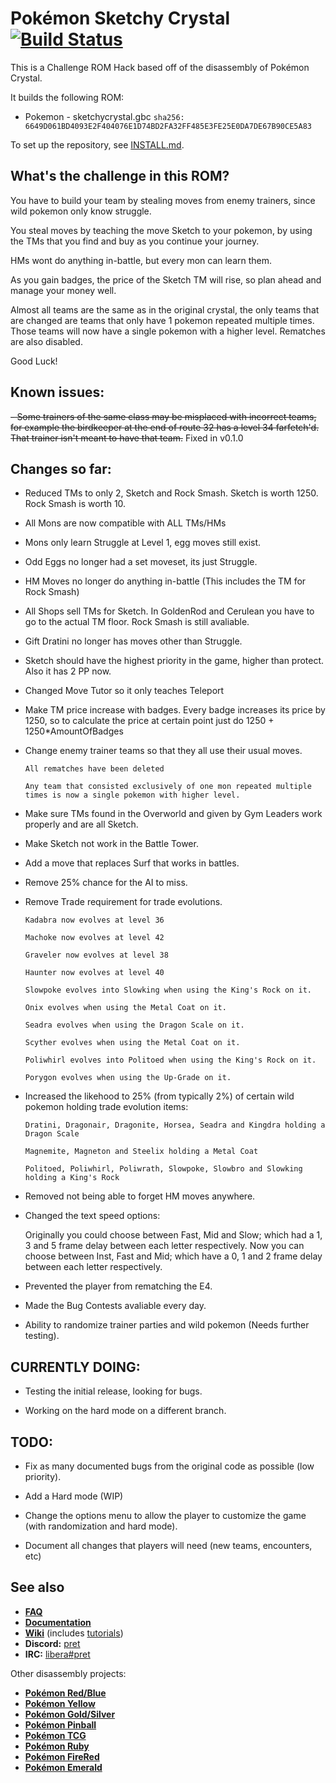 # Pokémon Sketchy Crystal [![Build Status][ci-badge]][ci]

This is a Challenge ROM Hack based off of the disassembly of Pokémon Crystal.

It builds the following ROM:

- Pokemon - sketchycrystal.gbc `sha256: 6649D061BD4093E2F404076E1D74BD2FA32FF485E3FE25E0DA7DE67B90CE5A83`

To set up the repository, see [INSTALL.md](INSTALL.md).

## What's the challenge in this ROM?

You have to build your team by stealing moves from enemy trainers, since wild pokemon
only know struggle.

You steal moves by teaching the move Sketch to your pokemon, by using the TMs that you find and buy
as you continue your journey.

HMs wont do anything in-battle, but every mon can learn them.

As you gain badges, the price of the Sketch TM will rise, so plan ahead and manage your money well.

Almost all teams are the same as in the original crystal, the only teams that are changed
are teams that only have 1 pokemon repeated multiple times. Those teams will now have a single
pokemon with a higher level. Rematches are also disabled.

Good Luck!

## Known issues:

~~- Some trainers of the same class may be misplaced with incorrect teams, for example the birdkeeper at the
end of route 32 has a level 34 farfetch'd. That trainer isn't meant to have that team.~~ Fixed in v0.1.0

## Changes so far:

- Reduced TMs to only 2, Sketch and Rock Smash. Sketch is worth 1250. Rock Smash is worth 10.

- All Mons are now compatible with ALL TMs/HMs

- Mons only learn Struggle at Level 1, egg moves still exist.

- Odd Eggs no longer had a set moveset, its just Struggle.

- HM Moves no longer do anything in-battle (This includes the TM for Rock Smash)

- All Shops sell TMs for Sketch. In GoldenRod and Cerulean you have to go to the actual TM floor. Rock Smash is still avaliable.

- Gift Dratini no longer has moves other than Struggle.

- Sketch should have the highest priority in the game, higher than protect. Also it has 2 PP now.

- Changed Move Tutor so it only teaches Teleport

- Make TM price increase with badges. Every badge increases its price by 1250, so to calculate
	the price at certain point just do 1250 + 1250*AmountOfBadges

- Change enemy trainer teams so that they all use their usual moves.

	`All rematches have been deleted`
	
	`Any team that consisted exclusively of one mon repeated multiple times is now a single pokemon with higher level.`

- Make sure TMs found in the Overworld and given by Gym Leaders work properly and are all Sketch.

- Make Sketch not work in the Battle Tower.

- Add a move that replaces Surf that works in battles.

- Remove 25% chance for the AI to miss.

- Remove Trade requirement for trade evolutions.

	`Kadabra now evolves at level 36`
	
	`Machoke now evolves at level 42`
	
	`Graveler now evolves at level 38`
	
	`Haunter now evolves at level 40`
	
	`Slowpoke evolves into Slowking when using the King's Rock on it.`
	
	`Onix evolves when using the Metal Coat on it.`
	
	`Seadra evolves when using the Dragon Scale on it.`
	
	`Scyther evolves when using the Metal Coat on it.`
	
	`Poliwhirl evolves into Politoed when using the King's Rock on it.`
	
	`Porygon evolves when using the Up-Grade on it.`
	
- Increased the likehood to 25% (from typically 2%) of certain wild pokemon holding trade evolution items:

	`Dratini, Dragonair, Dragonite, Horsea, Seadra and Kingdra holding a Dragon Scale`
	
	`Magnemite, Magneton and Steelix holding a Metal Coat`
	
	`Politoed, Poliwhirl, Poliwrath, Slowpoke, Slowbro and Slowking holding a King's Rock`
	
- Removed not being able to forget HM moves anywhere.
	
- Changed the text speed options:

	Originally you could choose between Fast, Mid and Slow; which had a 1, 3 and 5 frame delay between each letter respectively.
	Now you can choose between Inst, Fast and Mid; which have a 0, 1 and 2 frame delay between each letter respectively.
	
- Prevented the player from rematching the E4.

- Made the Bug Contests avaliable every day.

- Ability to randomize trainer parties and wild pokemon (Needs further testing).

## CURRENTLY DOING:

- Testing the initial release, looking for bugs.

- Working on the hard mode on a different branch.

## TODO:

- Fix as many documented bugs from the original code as possible (low priority).

- Add a Hard mode (WIP)

- Change the options menu to allow the player to customize the game (with randomization and hard mode).

- Document all changes that players will need (new teams, encounters, etc)

## See also

- [**FAQ**](FAQ.md)
- [**Documentation**][docs]
- [**Wiki**][wiki] (includes [tutorials][tutorials])
- **Discord:** [pret][discord]
- **IRC:** [libera#pret][irc]

Other disassembly projects:

- [**Pokémon Red/Blue**][pokered]
- [**Pokémon Yellow**][pokeyellow]
- [**Pokémon Gold/Silver**][pokegold]
- [**Pokémon Pinball**][pokepinball]
- [**Pokémon TCG**][poketcg]
- [**Pokémon Ruby**][pokeruby]
- [**Pokémon FireRed**][pokefirered]
- [**Pokémon Emerald**][pokeemerald]

[pokered]: https://github.com/pret/pokered
[pokeyellow]: https://github.com/pret/pokeyellow
[pokegold]: https://github.com/pret/pokegold
[pokepinball]: https://github.com/pret/pokepinball
[poketcg]: https://github.com/pret/poketcg
[pokeruby]: https://github.com/pret/pokeruby
[pokefirered]: https://github.com/pret/pokefirered
[pokeemerald]: https://github.com/pret/pokeemerald
[docs]: https://pret.github.io/pokecrystal/
[wiki]: https://github.com/pret/pokecrystal/wiki
[tutorials]: https://github.com/pret/pokecrystal/wiki/Tutorials
[discord]: https://discord.gg/d5dubZ3
[irc]: https://web.libera.chat/?#pret
[ci]: https://github.com/pret/pokecrystal/actions
[ci-badge]: https://github.com/pret/pokecrystal/actions/workflows/main.yml/badge.svg
